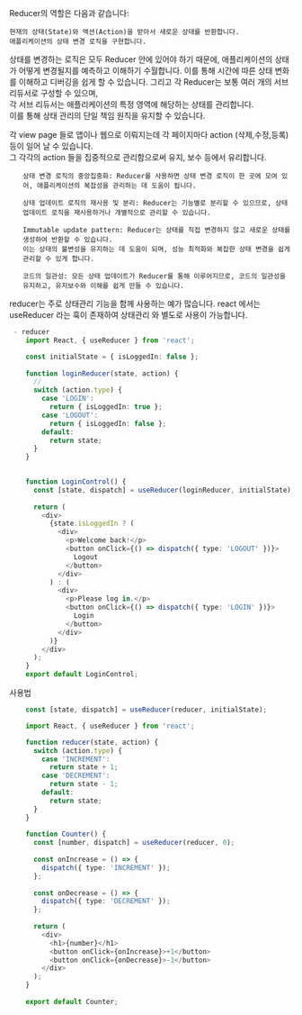 Reducer의 역할은 다음과 같습니다:

    현재의 상태(State)와 액션(Action)을 받아서 새로운 상태를 반환합니다.
    애플리케이션의 상태 변경 로직을 구현합니다.

상태를 변경하는 로직은 모두 Reducer 안에 있어야 하기 때문에, 애플리케이션의 상태가 어떻게 변경될지를 예측하고 이해하기 수월합니다. 이를 통해 시간에 따른 상태 변화를 이해하고 디버깅을 쉽게 할 수 있습니다.
그리고 각 Reducer는 보통 여러 개의 서브 리듀서로 구성할 수 있으며, <br> 
각 서브 리듀서는 애플리케이션의 특정 영역에 해당하는 상태를 관리합니다.</br> 
이를 통해 상태 관리의 단일 책임 원칙을 유지할 수 있습니다.

각 view page 들로 앱이나 웹으로 이뤄지는데 각 페이지마다 action (삭제,수정,등록) 등이 일어 날 수 있습니다.</br>
그 각각의 action 들을 집중적으로 관리함으로써 유지, 보수 등에서 유리합니다.

<ul>

    상태 변경 로직의 중앙집중화: Reducer를 사용하면 상태 변경 로직이 한 곳에 모여 있어, 애플리케이션의 복잡성을 관리하는 데 도움이 됩니다.

    상태 업데이트 로직의 재사용 및 분리: Reducer는 기능별로 분리할 수 있으므로, 상태 업데이트 로직을 재사용하거나 개별적으로 관리할 수 있습니다.

    Immutable update pattern: Reducer는 상태를 직접 변경하지 않고 새로운 상태를 생성하여 반환할 수 있습니다. 
    이는 상태의 불변성을 유지하는 데 도움이 되며, 성능 최적화와 복잡한 상태 변경을 쉽게 관리할 수 있게 합니다.

    코드의 일관성: 모든 상태 업데이트가 Reducer를 통해 이루어지므로, 코드의 일관성을 유지하고, 유지보수와 이해를 쉽게 만들 수 있습니다.
</ul>
    
reducer는 주로 상태관리 기능을 함께 사용하는 예가 많습니다.
react 에서는 useReducer 라는 훅이 존재하여 상태관리 와 별도로 사용이 가능합니다.

```typescript jsx
 - reducer 
    import React, { useReducer } from 'react';

    const initialState = { isLoggedIn: false };
    
    function loginReducer(state, action) {
      // 
      switch (action.type) {
        case 'LOGIN':
          return { isLoggedIn: true };
        case 'LOGOUT':
          return { isLoggedIn: false };
        default:
          return state;
      }
    }
```

```typescript jsx
    
    function LoginControl() {
      const [state, dispatch] = useReducer(loginReducer, initialState);
    
      return (
        <div>
          {state.isLoggedIn ? (
            <div>
              <p>Welcome back!</p>
              <button onClick={() => dispatch({ type: 'LOGOUT' })}>
                Logout
              </button>
            </div>
          ) : (
            <div>
              <p>Please log in.</p>
              <button onClick={() => dispatch({ type: 'LOGIN' })}>
                Login
              </button>
            </div>
          )}
        </div>
      );
    }
    export default LoginControl;
```
사용법
```typescript jsx
    const [state, dispatch] = useReducer(reducer, initialState);
```
```typescript jsx
    import React, { useReducer } from 'react';

    function reducer(state, action) {
      switch (action.type) {
        case 'INCREMENT':
          return state + 1;
        case 'DECREMENT':
          return state - 1;
        default:
          return state;
      }
    }
    
    function Counter() {
      const [number, dispatch] = useReducer(reducer, 0);
    
      const onIncrease = () => {
        dispatch({ type: 'INCREMENT' });
      };
    
      const onDecrease = () => {
        dispatch({ type: 'DECREMENT' });
      };
    
      return (
        <div>
          <h1>{number}</h1>
          <button onClick={onIncrease}>+1</button>
          <button onClick={onDecrease}>-1</button>
        </div>
      );
    }
    
    export default Counter;
```

